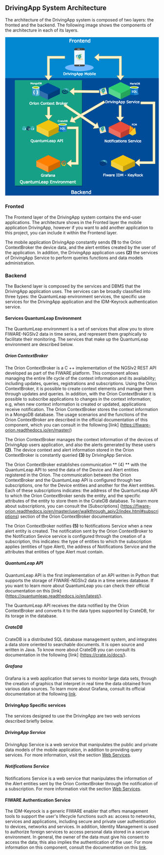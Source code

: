 ## DrivingApp System Architecture

The architecture of the DrivingApp system is composed of two layers: the fronted and the backend. The following image shows the components of the architecture in each of its layers.

![Arquitectura del sistema DrivingApp](./img/architecture.png)

### Fronted

The Frontend layer of the DrivingApp system contains the end-user applications. The architecture shows in the Fronted layer the mobile application DrivingApp, however if you want to add another application to this project, you can include it within the Frontend layer.

The mobile application DrivingApp constantly sends **(1)** to the Orion ContextBroker the device data, and the alert entities created by the user of the application. In addition, the DrivingApp application uses **(2)** the services of DrivingApp Service to perform queries functions and data models administration. 

### Backend

The Backend layer is composed by the services and DBMS that the DrivingApp application uses. The services can be broadly classified into three types: the QuantumLeap environment services, the specific use services for the DrivingApp application and the IDM-Keyrock authentication service.

#### Services QuantumLeap Environment

The QuantumLeap environment is a set of services that allow you to store FIWARE-NGSIv2 data in time series, and represent them graphically to facilitate their monitoring. The services that make up the QuantumLeap environment are described below.

##### Orion ContextBroker

The Orion ContextBroker is a C ++ implementation of the NGSIv2 REST API developed as part of the FIWARE platform. This component allows managing the entire life cycle of the context information and its availability; including updates, queries, registrations and subscriptions. Using the Orion ContextBroker, it is possible to create context elements and manage them through updates and queries. In addition, with the Orion ContextBroker it is possible to subscribe applications to changes in the context information; e.g, when new context information is created or updated, applications receive notification. The Orion ContextBroker stores the context information in a MongoDB database. The usage scenarios and the functions of the Orion ContextBroker are described in the official documentation of this component, which you can consult in the following [link] (https://fiware-orion.readthedocs.io/en/master/) 

The Orion ContextBroker manages the context information of the devices of DrivingApp users application, and also the alerts generated by these users **(2)**.
The device context and alert information stored in the Orion ContextBroker is constantly queried **(3)** by DrivingApp Service.

The Orion ContextBroker establishes communication ** (4) ** with the QuantumLeap API to send the data of the Device and Alert entities registered in the Orion. The communication between the Orion ContextBroker and the QuantumLeap API is configured through two subscriptions, one for the Device entities and another for the Alert entities. Each of these subscriptions indicates: the address of the QuantumLeap API to which the Orion ContextBroker sends the entity, and the specific attributes of the entity to store them in the CrateDB database. To learn more about subscriptions, you can consult the [Subscriptions] (https://fiware-orion.readthedocs.io/en/master/user/walkthrough_apiv2/index.html#subscriptions) section of the Orion ContextBroker documentation.

The Orion ContextBroker notifies **(5)** to Notifications Service when a new alert entity is created. The notification sent by the Orion ContextBroker to the Notification Sevice service is configured through the creation of a subscription, this indicates: the type of entities to which the subscription applies (entities of type Alert), the address of Notifications Service and the attributes that entities of type Alert must contain.

##### QuantumLeap API

QuantumLeap API is the first implementation of an API written in Python that supports the storage of FIWARE-NGSIv2 data in a time series database. If you want to learn more about QuantumLeap you can check their official documentation on this [link] (https://quantumleap.readthedocs.io/en/latest/).

The QuantumLeap API receives the data notified by the Orion ContextBroker and converts it to the data types supported by CrateDB, for its torage in the database.

##### CrateDB

CrateDB is a distributed SQL database management system, and integrates a data store oriented to searchable documents. It is open source and written in Java. To know more about CrateDB you can consult its documentation in the following [link] (https://crate.io/docs/).

##### Grafana

Grafana is a web application that serves to monitor large data sets, through the creation of graphics that interpret in real time the data obtained from various data sources. To learn more about Grafana, consult its official documentation at the following [link](http://docs.grafana.org/).

#### DrivingApp Specific services

The services designed to use the DrivingApp are two web services described briefly below.

##### DrivingApp Service

DrivingApp Service is a web service that manipulates the public and private data models of the mobile application, in addition to providing query services. For more information, visit the section [Web Services](./webServices.md#web-services).

##### Notifications Service

Notifications Service is a web service that manipulates the information of the Alert entities sent by the Orion ContextBroker through the notification of a subscription. For more information visit the section [Web Services](./webServices.md#web-services).

#### FIWARE Authentication Service

The IDM-Keyrock is a generic FIWARE enabler that offers management tools to support the user's lifecycle functions such as: access to networks, services and applications, including secure and private user authentication to devices, networks and services. In addition, Identity Management is used to authorize foreign services to access personal data stored in a secure environment. In general, the owner of the data must give his consent to access the data; this also implies the authentication of the user. For more information on this component, consult the documentation on this [link](https://github.com/ging/fiware-idm-deprecated).

